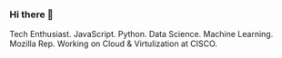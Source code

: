 ### Hi there 👋

Tech Enthusiast. JavaScript. Python. Data Science. Machine Learning. Mozilla Rep. Working on Cloud & Virtulization at CISCO.
